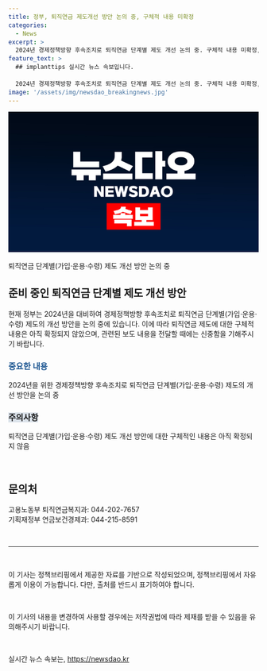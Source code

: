 ```yaml
---
title: 정부, 퇴직연금 제도개선 방안 논의 중, 구체적 내용 미확정
categories:
  - News
excerpt: >
  2024년 경제정책방향 후속조치로 퇴직연금 단계별 제도 개선 논의 중. 구체적 내용 미확정, 신중한 보도 요청. 문의 : 고용노동부 퇴직연금복지과(044-202-7657), 기획재정부 연금보건경제과(044-215-8591)
feature_text: >
  ## implanttips 실시간 뉴스 속보입니다.

  2024년 경제정책방향 후속조치로 퇴직연금 단계별 제도 개선 논의 중. 구체적 내용 미확정, 신중한 보도 요청. 문의 : 고용노동부 퇴직연금복지과(044-202-7657), 기획재정부 연금보건경제과(044-215-8591)
image: '/assets/img/newsdao_breakingnews.jpg'
---
```


<p><img src="/assets/img/newsdao_breakingnews.jpg" alt="implanttips 속보" /></p>

<p>퇴직연금 단계별(가입·운용·수령) 제도 개선 방안 논의 중</p>

<h2 data-ke-size="size26">준비 중인 퇴직연금 단계별 제도 개선 방안</h2>

<p data-ke-size="size16">현재 정부는 2024년을 대비하여 경제정책방향 후속조치로 퇴직연금 단계별(가입·운용·수령) 제도의 개선 방안을 논의 중에 있습니다. 이에 따라 퇴직연금 제도에 대한 구체적 내용은 아직 확정되지 않았으며, 관련된 보도 내용을 전달할 때에는 신중함을 기해주시기 바랍니다.</p>

<h3><b><span style="color: #1a5490;">중요한 내용</span></b></h3>

<p data-ke-size="size16">2024년을 위한 경제정책방향 후속조치로 퇴직연금 단계별(가입·운용·수령) 제도의 개선 방안을 논의 중</p>

<h3><b><span style="background-color: #21538527;">주의사항</span></b></h3>

<p data-ke-size="size16">퇴직연금 단계별(가입·운용·수령) 제도 개선 방안에 대한 구체적인 내용은 아직 확정되지 않음</p>

<p data-ke-size="size16">&nbsp;</p>

<h2 data-ke-size="size26">문의처</h2>

<p data-ke-size="size16">고용노동부 퇴직연금복지과: 044-202-7657<br>기획재정부 연금보건경제과: 044-215-8591</p>

<p data-ke-size="size16">&nbsp;</p>

<hr>

<p data-ke-size="size16">&nbsp;</p>

<p>이 기사는 정책브리핑에서 제공한 자료를 기반으로 작성되었으며, 정책브리핑에서 자유롭게 이용이 가능합니다. 다만, 출처를 반드시 표기하여야 합니다.</p>

<p data-ke-size="size16">&nbsp;</p>

<p>이 기사의 내용을 변경하여 사용할 경우에는 저작권법에 따라 제재를 받을 수 있음을 유의해주시기 바랍니다.</p>

<p data-ke-size="size16">&nbsp;</p>
실시간 뉴스 속보는, <a href="https://newsdao.kr" rel="dofollow">https://newsdao.kr</a>



